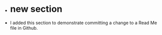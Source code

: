 + # new section 
+ I added this section to demonstrate committing a change to a Read Me file in Github.
